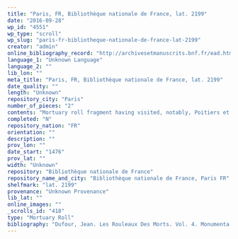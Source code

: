```yaml
---
title: "Paris, FR, Bibliothèque nationale de France, lat. 2199"
date: "2016-09-28"
wp_id: "4551"
wp_type: "scroll"
wp_slug: "paris-fr-bibliotheque-nationale-de-france-lat-2199"
creator: "admin"
online_bibliography_record: "http://archivesetmanuscrits.bnf.fr/ead.html?id=FRBNFEAD000060083"
language_1: "Unknown Language"
language_2: ""
lib_lon: ""
meta_title: "Paris, FR, Bibliothèque nationale de France, lat. 2199"
date_quality: ""
length: "Unknown"
repository_city: "Paris"
number_of_pieces: "2"
contents: "Mortuary roll fragment having visited, notably, Poitiers et Beziers."
completed: "N"
repository_nation: "FR"
orientation: ""
description: ""
prov_lon: ""
date_start: "1476"
prov_lat: ""
width: "Unknown"
repository: "Bibliothèque nationale de France"
repository_name_and_city: "Bibliothèque nationale de France, Paris FR"
shelfmark: "lat. 2199"
provenance: "Unknown Provenance"
lib_lat: ""
online_images: ""
_scrolls_id: "418"
type: "Mortuary Roll"
bibliography: "Dufour, Jean. Les Rouleaux Des Morts. Vol. 4. Monumenta Palaeographica Medii Aevi. Series Gallica. Turnhout: Brepols, 2009, no. 366."
---
```



